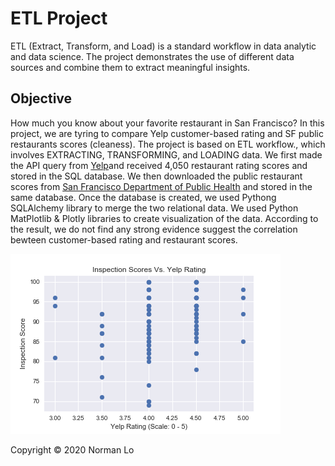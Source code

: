 # ETL Project
ETL (Extract, Transform, and Load) is a standard workflow in data analytic and data science.  The project demonstrates the use of different data sources and combine them to extract meaningful insights. 

## Objective
How much you know about your favorite restaurant in San Francisco?  In this project, we are tyring to compare Yelp customer-based rating and SF public restaurants scores (cleaness). The project is based on ETL workflow., which involves EXTRACTING, TRANSFORMING, and LOADING data. We first made the API query from [Yelp](https://www.yelp.com/developers)and received 4,050 restaurant rating scores and stored in the SQL database.  We then downloaded the public restaurant scores from [San Francisco Department of Public Health](https://www.sfdph.org/dph/EH/Food/Score/default.asp) and stored in the same database. Once the database is created, we used Pythong SQLAlchemy library to merge the two relational data. We used Python MatPlotlib & Plotly libraries to create visualization of the data. According to the result, we do not find any strong evidence suggest the correlation bewteen customer-based rating and restaurant scores. 

![restaurant](Images/inspection_scores_vs_yelp_rating.png)

Copyright © 2020 Norman Lo
